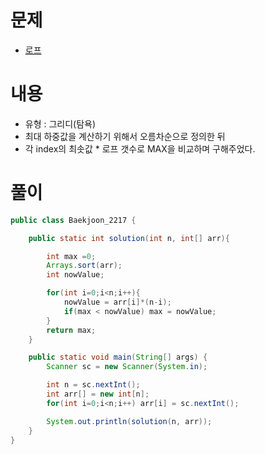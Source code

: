 # 문제
* [로프](https://www.acmicpc.net/problem/2217)

# 내용
* 유형 : 그리디(탐욕)
* 최대 하중값을 계산하기 위해서 오름차순으로 정의한 뒤
* 각 index의 최솟값 * 로프 갯수로 MAX을 비교하며 구해주었다.

# 풀이
```java
public class Baekjoon_2217 {

    public static int solution(int n, int[] arr){

        int max =0;
        Arrays.sort(arr);
        int nowValue;

        for(int i=0;i<n;i++){
            nowValue = arr[i]*(n-i);
            if(max < nowValue) max = nowValue;
        }
        return max;
    }

    public static void main(String[] args) {
        Scanner sc = new Scanner(System.in);

        int n = sc.nextInt();
        int arr[] = new int[n];
        for(int i=0;i<n;i++) arr[i] = sc.nextInt();

        System.out.println(solution(n, arr));
    }
}

```